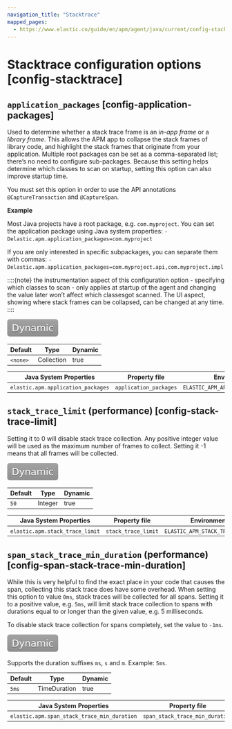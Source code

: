 ```yaml
---
navigation_title: "Stacktrace"
mapped_pages:
  - https://www.elastic.co/guide/en/apm/agent/java/current/config-stacktrace.html
---
```


# Stacktrace configuration options [config-stacktrace]



## `application_packages` [config-application-packages]

Used to determine whether a stack trace frame is an *in-app frame* or a *library frame*. This allows the APM app to collapse the stack frames of library code, and highlight the stack frames that originate from your application. Multiple root packages can be set as a comma-separated list; there’s no need to configure sub-packages. Because this setting helps determine which classes to scan on startup, setting this option can also improve startup time.

You must set this option in order to use the API annotations `@CaptureTransaction` and `@CaptureSpan`.

**Example**

Most Java projects have a root package, e.g. `com.myproject`. You can set the application package using Java system properties: `-Delastic.apm.application_packages=com.myproject`

If you are only interested in specific subpackages, you can separate them with commas: `-Delastic.apm.application_packages=com.myproject.api,com.myproject.impl`

::::{note}
the instrumentation aspect of this configuration option - specifying which classes to scan - only applies at startup of the agent and changing the value later won’t affect which classesgot scanned. The UI aspect, showing where stack frames can be collapsed, can be changed at any time.
::::


[![dynamic config](../images/dynamic-config.svg "") ](/reference/configuration.md#configuration-dynamic)

| Default | Type | Dynamic |
| --- | --- | --- |
| `<none>` | Collection | true |

| Java System Properties | Property file | Environment |
| --- | --- | --- |
| `elastic.apm.application_packages` | `application_packages` | `ELASTIC_APM_APPLICATION_PACKAGES` |


## `stack_trace_limit` (performance) [config-stack-trace-limit]

Setting it to 0 will disable stack trace collection. Any positive integer value will be used as the maximum number of frames to collect. Setting it -1 means that all frames will be collected.

[![dynamic config](../images/dynamic-config.svg "") ](/reference/configuration.md#configuration-dynamic)

| Default | Type | Dynamic |
| --- | --- | --- |
| `50` | Integer | true |

| Java System Properties | Property file | Environment |
| --- | --- | --- |
| `elastic.apm.stack_trace_limit` | `stack_trace_limit` | `ELASTIC_APM_STACK_TRACE_LIMIT` |


## `span_stack_trace_min_duration` (performance) [config-span-stack-trace-min-duration]

While this is very helpful to find the exact place in your code that causes the span, collecting this stack trace does have some overhead. When setting this option to value `0ms`, stack traces will be collected for all spans. Setting it to a positive value, e.g. `5ms`, will limit stack trace collection to spans with durations equal to or longer than the given value, e.g. 5 milliseconds.

To disable stack trace collection for spans completely, set the value to `-1ms`.

[![dynamic config](../images/dynamic-config.svg "") ](/reference/configuration.md#configuration-dynamic)

Supports the duration suffixes `ms`, `s` and `m`. Example: `5ms`.

| Default | Type | Dynamic |
| --- | --- | --- |
| `5ms` | TimeDuration | true |

| Java System Properties | Property file | Environment |
| --- | --- | --- |
| `elastic.apm.span_stack_trace_min_duration` | `span_stack_trace_min_duration` | `ELASTIC_APM_SPAN_STACK_TRACE_MIN_DURATION` |
